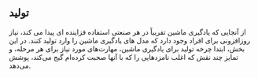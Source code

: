 ## تولید

از آنجایی که یادگیری ماشین تقریباً در هر صنعتی استفاده فزاینده ای پیدا می کند، نیاز روزافزونی برای افراد وجود دارد که مدل های یادگیری ماشین را وارد تولید کنند. در این بخش، ابتدا چرخه تولید برای یادگیری ماشین، مهارت‌های مورد نیاز برای هر مرحله، و تمایز چند نقش که اغلب نامزدهایی را که با آنها صحبت کرده‌ام گیج می‌کند، پوشش می‌دهد.